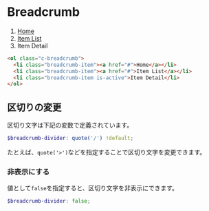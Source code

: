 # Breadcrumb

<div class="sample-container">
  <nav>
    <ol class="c-breadcrumb">
      <li class="breadcrumb-item"><a href="#">Home</a></li>
      <li class="breadcrumb-item"><a href="#">Item List</a></li>
      <li class="breadcrumb-item is-active">Item Detail</li>
    </ol>
  </nav>
</div>

```html
<ol class="c-breadcrumb">
  <li class="breadcrumb-item"><a href="#">Home</a></li>
  <li class="breadcrumb-item"><a href="#">Item List</a></li>
  <li class="breadcrumb-item is-active">Item Detail</li>
</ol>
```

## 区切りの変更

区切り文字は下記の変数で定義されています。

```scss
$breadcrumb-divider: quote('/') !default;
```

たとえば、`quote('>')`などを指定することで区切り文字を変更できます。

### 非表示にする

値として`false`を指定すると、区切り文字を非表示にできます。

```scss
$breadcrumb-divider: false;
```
